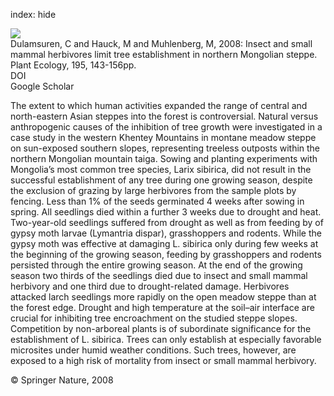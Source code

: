 index: hide

<div class="Citation">
    <div class="Citation-thumb CitationThumb-linked"  data-href="https://doi.org/10.1007/s11258-007-9311-z">
      <img src="https://static.claimspace.cloud/climate-study-static/refs/thumbs/12/Dulamsuren_et_al_2008-thumb.png" />
    </div>

  <div class="Citation-body">
    <div class="Citation-text">Dulamsuren, C and Hauck, M and Muhlenberg, M, 2008: Insect and small mammal herbivores limit tree establishment in northern Mongolian steppe. <span class="Article-journal">Plant Ecology, </span><span class="Article-volume">195, </span>143-156pp.</div>
    <div class="Citation-links">
      <div class="CitationLink" data-href="https://doi.org/10.1007/s11258-007-9311-z">
        <div class="CitationLink-icon CitationLink-Doi"></div>
        <div class="CitationLink-text">DOI</div>
      </div>
      <div class="CitationLink" data-href="https://scholar.google.com/scholar?q=10.1007/s11258-007-9311-z">
        <div class="CitationLink-icon CitationLink-Scholar"></div>
        <div class="CitationLink-text">Google Scholar</div>
      </div>
    </div>
  </div>
</div>

The extent to which human activities expanded the range of central and north-eastern Asian steppes into the forest is controversial. Natural versus anthropogenic causes of the inhibition of tree growth were investigated in a case study in the western Khentey Mountains in montane meadow steppe on sun-exposed southern slopes, representing treeless outposts within the northern Mongolian mountain taiga. Sowing and planting experiments with Mongolia’s most common tree species, Larix sibirica, did not result in the successful establishment of any tree during one growing season, despite the exclusion of grazing by large herbivores from the sample plots by fencing. Less than 1% of the seeds germinated 4 weeks after sowing in spring. All seedlings died within a further 3 weeks due to drought and heat. Two-year-old seedlings suffered from drought as well as from feeding by of gypsy moth larvae (Lymantria dispar), grasshoppers and rodents. While the gypsy moth was effective at damaging L. sibirica only during few weeks at the beginning of the growing season, feeding by grasshoppers and rodents persisted through the entire growing season. At the end of the growing season two thirds of the seedlings died due to insect and small mammal herbivory and one third due to drought-related damage. Herbivores attacked larch seedlings more rapidly on the open meadow steppe than at the forest edge. Drought and high temperature at the soil–air interface are crucial for inhibiting tree encroachment on the studied steppe slopes. Competition by non-arboreal plants is of subordinate significance for the establishment of L. sibirica. Trees can only establish at especially favorable microsites under humid weather conditions. Such trees, however, are exposed to a high risk of mortality from insect or small mammal herbivory.

<div class="Citation-copy">
&copy; Springer Nature, 2008
</div>